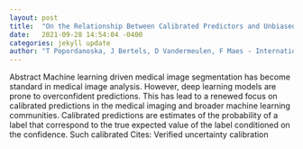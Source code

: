 ```yaml
---
layout: post
title:  "On the Relationship Between Calibrated Predictors and Unbiased Volume Estimation"
date:   2021-09-28 14:54:04 -0400
categories: jekyll update
author: "T Popordanoska, J Bertels, D Vandermeulen, F Maes - International Conference on , 2021"
---
```

Abstract Machine learning driven medical image segmentation has become standard in medical image analysis. However, deep learning models are prone to overconfident predictions. This has lead to a renewed focus on calibrated predictions in the medical imaging and broader machine learning communities. Calibrated predictions are estimates of the probability of a label that correspond to the true expected value of the label conditioned on the confidence. Such calibrated Cites: Verified uncertainty calibration